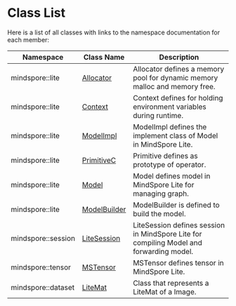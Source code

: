 # Class List

Here is a list of all classes with links to the namespace documentation for each member:

| Namespace | Class Name | Description |
| --- | --- | --- |
| mindspore::lite | [Allocator](https://www.mindspore.cn/doc/api_cpp/en/r1.0/lite.html#allocator) | Allocator defines a memory pool for dynamic memory malloc and memory free. |
| mindspore::lite | [Context](https://www.mindspore.cn/doc/api_cpp/en/r1.0/lite.html#context) | Context defines for holding environment variables during runtime. |
| mindspore::lite | [ModelImpl](https://www.mindspore.cn/doc/api_cpp/en/r1.0/lite.html#modelimpl) | ModelImpl defines the implement class of Model in MindSpore Lite. |
| mindspore::lite | [PrimitiveC](https://www.mindspore.cn/doc/api_cpp/en/r1.0/lite.html#primitivec) | Primitive defines as prototype of operator. |
| mindspore::lite | [Model](https://www.mindspore.cn/doc/api_cpp/en/r1.0/lite.html#model) | Model defines model in MindSpore Lite for managing graph. |
| mindspore::lite | [ModelBuilder](https://www.mindspore.cn/doc/api_cpp/en/r1.0/lite.html#modelbuilder) | ModelBuilder is defined to build the model. |
| mindspore::session | [LiteSession](https://www.mindspore.cn/doc/api_cpp/en/r1.0/session.html#litesession) | LiteSession defines session in MindSpore Lite for compiling Model and forwarding model. |
| mindspore::tensor | [MSTensor](https://www.mindspore.cn/doc/api_cpp/en/r1.0/tensor.html#mstensor) | MSTensor defines tensor in MindSpore Lite. |
| mindspore::dataset | [LiteMat](https://www.mindspore.cn/doc/api_cpp/en/r1.0/dataset.html#litemat) |Class that represents a LiteMat of a Image. |

